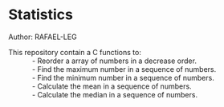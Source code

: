 # Statistics

Author: RAFAEL-LEG

This repository contain a C functions to:<br/>
&nbsp;&nbsp;&nbsp;&nbsp;&nbsp;&nbsp;&nbsp;&nbsp;&nbsp;&nbsp;&nbsp;&nbsp;- Reorder a array of numbers in a decrease order.<br/>
&nbsp;&nbsp;&nbsp;&nbsp;&nbsp;&nbsp;&nbsp;&nbsp;&nbsp;&nbsp;&nbsp;&nbsp;- Find the maximum number in a sequence of numbers.<br/>
&nbsp;&nbsp;&nbsp;&nbsp;&nbsp;&nbsp;&nbsp;&nbsp;&nbsp;&nbsp;&nbsp;&nbsp;- Find the minimum number in a sequence of numbers.<br/>
&nbsp;&nbsp;&nbsp;&nbsp;&nbsp;&nbsp;&nbsp;&nbsp;&nbsp;&nbsp;&nbsp;&nbsp;- Calculate the mean in a sequence of numbers.<br/>
&nbsp;&nbsp;&nbsp;&nbsp;&nbsp;&nbsp;&nbsp;&nbsp;&nbsp;&nbsp;&nbsp;&nbsp;- Calculate the median in a sequence of numbers.<br/>